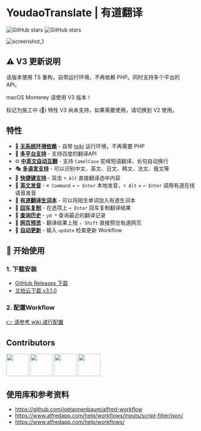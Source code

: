 
# YoudaoTranslate | 有道翻译  

<p align="left">
<img alt="GitHub stars" src="https://visitor-badge.laobi.icu/badge?page_id=wensonsmith.YoudaoTranslate"/>
<img alt="GitHub stars" src="https://img.shields.io/github/stars/wensonsmith/YoudaoTranslate?style=social"/>
</p>

![screenshot_1](screenshots/screenshot_1.png)

## ⚠️ V3 更新说明
该版本使用 TS 重构，自带运行环境，不再依赖 PHP。同时支持多个平台的 API。

macOS Monterey 请使用 V3 版本！

标记为施工中 (🚧) 特性 V3 尚未支持，如果需要使用，请切换到 V2 使用。

## 特性
- 🌟 [**无系统环境依赖**]() - 自带 [txiki](https://github.com/saghul/txiki.js) 运行环境，不再需要 PHP
- 🌟 [**多平台支持**]() - 支持百度的翻译API
- 🌐 [**中英文自动互翻**]() - 支持 `CamelCase` 驼峰短语翻译，长句自动换行
- 🎭 [**多语言支持**](screenshots/multi.jpg) - 可以识别中文、英文、日文、韩文、法文、俄文等
- 🎹 [**快捷键支持**]() - 双击 `⌥ Alt`  直接翻译选中内容
- 📢 [**英文发音**](screenshots/screenshot_3.png) - `⌘ Command` + `↩︎ Enter` 本地发音，`⌥ Alt` + `↩︎ Enter`  调用有道在线语音发音
- 🚧 [**有道翻译生词本**](screenshots/word-book.jpg) - 可以将陌生单词加入有道生词本
- 📃 [**回车复制**]() - 在选项上 `↩︎ Enter` 回车复制翻译结果
- 🚧 [**查询历史**](screenshots/translate_history.gif) -  `yd *` 查询最近的翻译记录
- 🔮 [**网页预览**](screenshots/screenshot_4.gif) - 翻译结果上按 `⇧ Shift` 直接预览有道网页
- 🚧 [**自动更新**](screenshots/update.png) - 输入 `update` 检查更新 Workflow

## 🚀 开始使用

### 1. 下载安装

- [GitHub Releases 下载](https://github.com/wensonsmith/YoudaoTranslate/releases)
- [又拍云下载 v3.1.0](https://img.seekbetter.me/workflows/YoudaoTranslator-3.1.zip)

### 2. 配置Workflow

[👉 请参考 wiki 进行配置](https://github.com/wensonsmith/YoudaoTranslator/wiki)

## Contributors
<a href="https://iwenson.com" target="_blank"><img src="https://avatars1.githubusercontent.com/u/2544185?s=120&v=4" height="60"/></a> 
<a href="https://blog.zthxxx.me" target="_blank"><img src="https://avatars0.githubusercontent.com/u/15135943?s=120&v=4" height="60"/></a> 
<a href="https://www.zzaning.com/#/" target="_blank"><img src="https://avatars2.githubusercontent.com/u/12035097?s=88&u=7e419cd2eb7b9fec5ba061d8135c4875a4c32323&v=4" height="60"/></a>
<a href="https://www.zzaning.com/#/" target="_blank"><img src="https://avatars.githubusercontent.com/u/6234399?v=4" height="60"/></a>

## 使用库和参考资料

- https://github.com/joetannenbaum/alfred-workflow
- https://www.alfredapp.com/help/workflows/inputs/script-filter/json/
- https://www.alfredapp.com/help/workflows/
